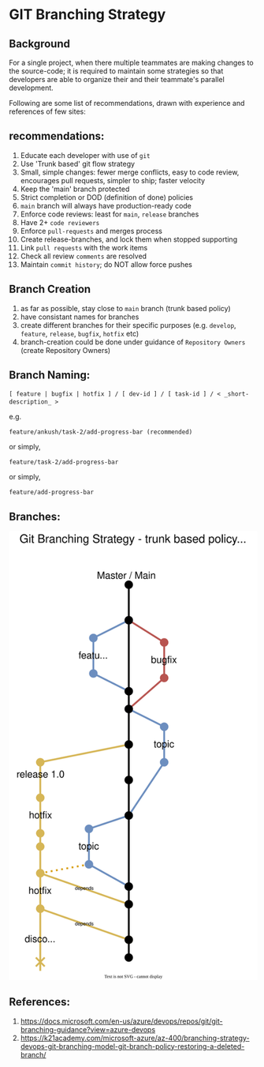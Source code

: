 # GIT Branching Strategy

## Background
For a single project, when there multiple teammates are making changes to the source-code; it is required to maintain some strategies so that developers are able to organize their and their teammate's parallel development.

Following are some list of recommendations, drawn with experience and references of few sites:

## recommendations:
1. Educate each developer with use of `git`
1. Use 'Trunk based' git flow strategy
1. Small, simple changes: fewer merge conflicts, easy to code review, encourages pull requests, simpler to ship; faster velocity
1. Keep the 'main' branch protected
1. Strict completion or DOD (definition of done) policies
1. `main` branch will always have production-ready code
1. Enforce code reviews: least for `main`, `release` branches
1. Have 2+ `code reviewers`
1. Enforce `pull-requests` and merges process
1. Create release-branches, and lock them when stopped supporting
1. Link `pull requests` with the work items
1. Check all review `comments` are resolved
1. Maintain `commit history`; do NOT allow force pushes

## Branch Creation
1. as far as possible, stay close to `main` branch (trunk based policy)
1. have consistant names for branches
1. create different branches for their specific purposes (e.g. `develop`, `feature`, `release`, `bugfix`, `hotfix` etc)
1. branch-creation could be done under guidance of `Repository Owners` (create Repository Owners)

## Branch Naming:
```
[ feature | bugfix | hotfix ] / [ dev-id ] / [ task-id ] / < _short-description_ > 
```
e.g.
```
feature/ankush/task-2/add-progress-bar (recommended)
```
or simply,
```
feature/task-2/add-progress-bar
```
or simply,
```
feature/add-progress-bar
```

## Branches:

![git-branching-strategy-diagram](./../img/git-branching-strategy.drawio.svg "git branching strategy diagram")


## References:
1. https://docs.microsoft.com/en-us/azure/devops/repos/git/git-branching-guidance?view=azure-devops
2. https://k21academy.com/microsoft-azure/az-400/branching-strategy-devops-git-branching-model-git-branch-policy-restoring-a-deleted-branch/